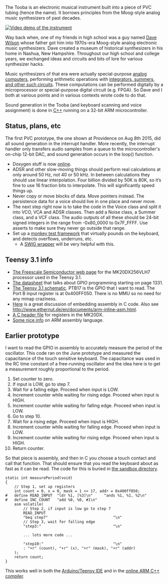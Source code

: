 <!--
pip install markdown
python -m markdown README.md > README.html
-->

The Tooba is an electronic musical instrument built into a piece of PVC tubing (hence the name). It borrows principles from the Moog-style analog music synthesizers of past decades.

[![Video demo of the instrument](http://img.youtube.com/vi/QGhZ0tecp60/0.jpg)](https://www.youtube.com/watch?v=QGhZ0tecp60)

Way back when, one of my friends in high school was a guy named [Dave Wilson](http://www.matrixsynth.com/2010/08/rip-david-hillel-wilson-curator-of-new.html) whose father got him into 1970s-era Moog-style analog electronic music synthesizers. Dave created a museum of historical synthesizers in his home in Nashua, New Hampshire. Throughout our high school and college years, we exchanged ideas and circuits and bits of lore for various synthesizer hacks.

Music synthesizers of that era were actually special-purpose [analog computers](https://en.wikipedia.org/wiki/Analog_computer), performing arithmetic operations with [integrators, summers, and other such circuits](https://courses.engr.illinois.edu/ece486/labs/lab1/analog_computer_manual.pdf). These computations can be performed digitally by a microprocessor or special-purpose digital circuit (e.g. FPGA). So Dave and I both at various points and in various contexts wrote code to do that.

Sound generation in the Tooba (and keyboard scanning and voice assignment) is done in [C++](https://github.com/wware/instrument2015/blob/master/nextstage/teensy/teensy.ino) running on a 32-bit ARM microcontroller.

Status, plans, etc
----

The first PVC prototype, the one shown at Providence on Aug 8th 2015, did all sound generation in the interrupt handler. More recently, the interrupt handler only transfers audio samples from a queue to the microcontroller's on-chip 12-bit DAC, and sound generation occurs in the loop() function.

* Doxygen stuff is now [online](http://wware.github.io/instrument2015/).
* ADSR and other slow-moving things should perform real calculations at only around 50 Hz, not 40 or 50 kHz. In between calculations they should use linear interpolation. Four billion divided by 50K is 80K, so it’s fine to use 16 fraction bits to interpolate. This will significantly speed things up.
* Never copy or move blocks of data. Move pointers instead. The persistence data for a voice should live in one place and never move.
* The next step right now is to take the code in the Voice class and split it into VCO, VCA and ADSR classes. Then add a Noise class, a Summer class, and a VCF class. The audio outputs of all these should be 24-bit signed integers in the range from -0x80_0000 to 0x7F_FFFF. Use asserts to make sure they never go outside that range.
* Set up a [monkey test framework](https://en.wikipedia.org/wiki/Monkey_test) that virtually pounds on the keyboard, and detects overflows, underruns, etc.
  * A [SWIG wrapper](http://swig.org/) will be very helpful with this.

Teensy 3.1 info
----

* [The Freescale Semiconductor web page](http://www.freescale.com/webapp/sps/site/prod_summary.jsp?code=K20_50) for the MK20DX256VLH7 processor used in the Teensy 3.1.
* [The datasheet](https://www.pjrc.com/teensy/K20P64M72SF1RM.pdf) that talks about GPIO programming starting on page 1331.
* [The Teensy 3.1 schematic](https://www.pjrc.com/teensy/schematic.html). PTB17 is the GPIO that I want to read. The Port B input register is at 0x400FF050. There is no MMU so no need for any mmap craziness.
* [Here](https://forum.pjrc.com/threads/25317-Assembly-coding-for-Teensy3-1) is a great discussion of embedding assembly in C code. Also see http://www.ethernut.de/en/documents/arm-inline-asm.html.
* [A C header file](http://www.keil.com/dd/docs/arm/freescale/kinetis/mk20d7.h) for registers in the MK20DX.
* [Some nice info](http://www.peter-cockerell.net/aalp/html/frames.html) on ARM assembly language.

Earlier prototype
----

I want to read the GPIO in assembly to accurately measure the period of the oscillator. This code ran on the June prototype and measured the capacitance of the touch sensitive keyboard. The capacitance was used in the RC time constant of a free-running oscillator and the idea here is to get a measurement roughly proportional to the period.

1. Set counter to zero.
2. If input is LOW, go to step 7.
3. Wait for a falling edge. Proceed when input is LOW.
4. Increment counter while waiting for rising edge. Proceed when input is HIGH.
5. Increment counter while waiting for falling edge. Proceed when input is LOW.
6. Go to step 10.
7. Wait for a rising edge. Proceed when input is HIGH.
8. Increment counter while waiting for falling edge. Proceed when input is LOW.
9. Increment counter while waiting for rising edge. Proceed when input is HIGH.
10. Return counter.

So that piece is assembly, and then in C you choose a touch contact and call that function. That should ensure that you read the keyboard about as fast as it can be read. The code for this is buried in [the sandbox directory](https://github.com/wware/instrument2015/blob/master/sandbox/prototype1/prototype1.ino#L7).

~~~
static int measurePeriod(void)
{
    // Step 1, set up registers
    int count = 0, x = 0, mask = 1 << 17, addr = 0x400ff050;
#   define READ_INPUT  "ldr %1, [%3]\n"     "ands %1, %1, %2\n"
#   define INC_COUNT   "add %0, %0, #1\n"
    asm volatile(
        // Step 2, if input is low go to step 7
        READ_INPUT
        "beq step7"                             "\n"
        // Step 3, wait for falling edge
        "step3:"                                "\n"

        ... lots more code ...

        "step10:"                               "\n"
        : "+r" (count), "+r" (x), "+r" (mask), "+r" (addr)
    );
    return count;
}
~~~

This works well in both the [Arduino/Teensy IDE](https://www.pjrc.com/teensy/teensyduino.html) and in the [online ARM C++ compiler](http://assembly.ynh.io/).
